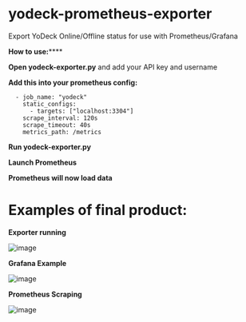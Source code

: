 # yodeck-prometheus-exporter

Export YoDeck Online/Offline status for use with Prometheus/Grafana

**How to use:******

**Open yodeck-exporter.py** and add your API key and username



**Add this into your prometheus config:**
```
  - job_name: "yodeck"
    static_configs:
      - targets: ["localhost:3304"]
    scrape_interval: 120s
    scrape_timeout: 40s
    metrics_path: /metrics
```

**Run yodeck-exporter.py**

**Launch Prometheus**

**Prometheus will now load data**


# Examples of final product:

**Exporter running**

![image](https://github.com/saadmh902/yodeck-prometheus-exporter/assets/49423626/d4b379fb-0cb7-450f-9377-8f6ee8694a6c)


**Grafana Example**

![image](https://github.com/saadmh902/yodeck-prometheus-exporter/assets/49423626/9bd98f11-7462-49df-9329-0e1361f42b6c)

**Prometheus Scraping**

![image](https://github.com/saadmh902/yodeck-prometheus-exporter/assets/49423626/1a9d1f37-c16b-4284-b81c-d3cd0d4227a1)
